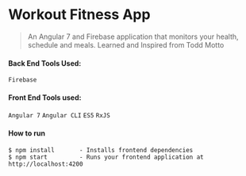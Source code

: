 # Workout Fitness App
> An Angular 7 and Firebase application that monitors your health, schedule and meals. Learned and Inspired from Todd Motto


#### Back End Tools Used:
`Firebase`

#### Front End Tools used:
`Angular 7` `Angular CLI` `ES5` `RxJS`


#### How to run

```
$ npm install       - Installs frontend dependencies
$ npm start         - Runs your frontend application at http://localhost:4200
```

